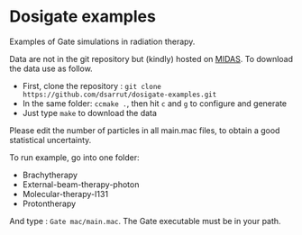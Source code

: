 Dosigate examples
=================

Examples of Gate simulations in radiation therapy. 

Data are not in the git repository but (kindly) hosted on [MIDAS](http://midas3.kitware.com/midas/community/28). To download the data use as follow.

 * First, clone the repository : ```git clone https://github.com/dsarrut/dosigate-examples.git``` 
 * In the same folder: ```ccmake .```, then hit `c` and `g` to configure and generate
 * Just type ```make``` to download the data


Please edit the number of particles in all main.mac files, to obtain a good statistical uncertainty. 

To run example, go into one folder: 

 * Brachytherapy
 * External-beam-therapy-photon
 * Molecular-therapy-I131
 * Protontherapy

And type : ```Gate mac/main.mac```. The Gate executable must be in your path. 
